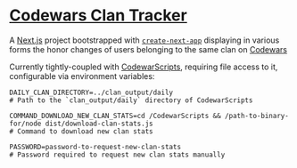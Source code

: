 # [Codewars Clan Tracker](https://codewars.rascaltwo.com/)

A [Next.js](https://nextjs.org/) project bootstrapped with [`create-next-app`](https://github.com/vercel/next.js/tree/canary/packages/create-next-app) displaying in various forms the honor changes of users belonging to the same clan on [Codewars](https://codewars.com)

Currently tightly-coupled with [CodewarScripts](https://github.com/rascaltwo/CodewarScripts), requiring file access to it, configurable via environment variables:

```env
DAILY_CLAN_DIRECTORY=../clan_output/daily
# Path to the `clan_output/daily` directory of CodewarScripts

COMMAND_DOWNLOAD_NEW_CLAN_STATS=cd /CodewarScripts && /path-to-binary-for/node dist/download-clan-stats.js
# Command to download new clan stats

PASSWORD=password-to-request-new-clan-stats
# Password required to request new clan stats manually
```
